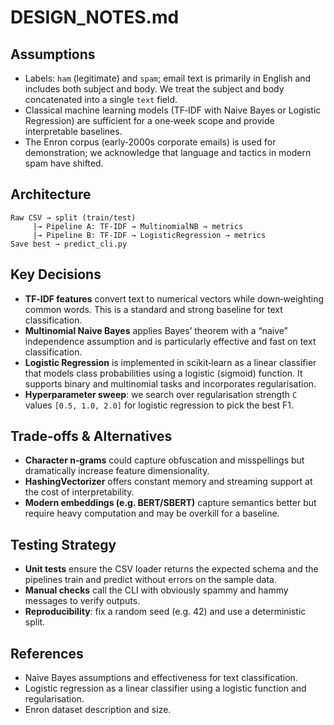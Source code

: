 # DESIGN_NOTES.md

## Assumptions
- Labels: `ham` (legitimate) and `spam`; email text is primarily in English and includes both subject and body.  We treat the subject and body concatenated into a single `text` field.
- Classical machine learning models (TF‑IDF with Naive Bayes or Logistic Regression) are sufficient for a one‑week scope and provide interpretable baselines.
- The Enron corpus (early‑2000s corporate emails) is used for demonstration; we acknowledge that language and tactics in modern spam have shifted.

## Architecture

```
Raw CSV → split (train/test)
     |→ Pipeline A: TF‑IDF → MultinomialNB → metrics
     |→ Pipeline B: TF‑IDF → LogisticRegression → metrics
Save best → predict_cli.py
```

## Key Decisions
- **TF‑IDF features** convert text to numerical vectors while down‑weighting common words.  This is a standard and strong baseline for text classification.
- **Multinomial Naive Bayes** applies Bayes’ theorem with a “naive” independence assumption and is particularly effective and fast on text classification.
- **Logistic Regression** is implemented in scikit‑learn as a linear classifier that models class probabilities using a logistic (sigmoid) function. It supports binary and multinomial tasks and incorporates regularisation.
- **Hyperparameter sweep**: we search over regularisation strength `C` values `[0.5, 1.0, 2.0]` for logistic regression to pick the best F1.

## Trade‑offs & Alternatives
- **Character n‑grams** could capture obfuscation and misspellings but dramatically increase feature dimensionality.
- **HashingVectorizer** offers constant memory and streaming support at the cost of interpretability.
- **Modern embeddings (e.g. BERT/SBERT)** capture semantics better but require heavy computation and may be overkill for a baseline.

## Testing Strategy
- **Unit tests** ensure the CSV loader returns the expected schema and the pipelines train and predict without errors on the sample data.
- **Manual checks** call the CLI with obviously spammy and hammy messages to verify outputs.
- **Reproducibility**: fix a random seed (e.g. 42) and use a deterministic split.

## References
- Naive Bayes assumptions and effectiveness for text classification.
- Logistic regression as a linear classifier using a logistic function and regularisation.
- Enron dataset description and size.